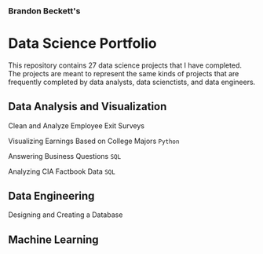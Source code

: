 ### Brandon Beckett's
# Data Science Portfolio

This repository contains 27 data science projects that I have completed. The projects are meant to represent the same kinds of projects that are frequently completed by data analysts, data scienctists, and data engineers.

## Data Analysis and Visualization

Clean and Analyze Employee Exit Surveys

Visualizing Earnings Based on College Majors
`Python`

Answering Business Questions
`SQL`

Analyzing CIA Factbook Data
`SQL`

## Data Engineering

Designing and Creating a Database
 

## Machine Learning

